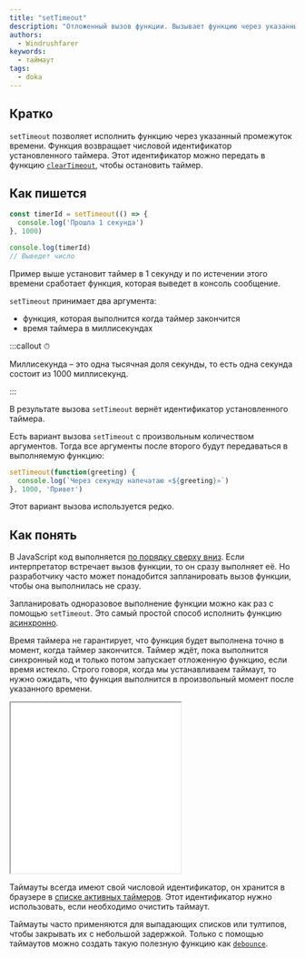 ```yaml
---
title: "setTimeout"
description: "Отложенный вызов функции. Вызывает функцию через указанный промежуток времени"
authors:
  - Windrushfarer
keywords:
  - таймаут
tags:
  - doka
---
```


## Кратко

`setTimeout` позволяет исполнить функцию через указанный промежуток времени. Функция возвращает числовой идентификатор установленного таймера. Этот идентификатор можно передать в функцию [`clearTimeout`](/js/cleartimeout), чтобы остановить таймер.

## Как пишется

```js
const timerId = setTimeout(() => {
  console.log('Прошла 1 секунда')
}, 1000)

console.log(timerId)
// Выведет число
```

Пример выше установит таймер в 1 секунду и по истечении этого времени сработает функция, которая выведет в консоль сообщение.

`setTimeout` принимает два аргумента:
- функция, которая выполнится когда таймер закончится
- время таймера в миллисекундах

:::callout ⏱

Миллисекунда – это одна тысячная доля секунды, то есть одна секунда состоит из 1000 миллисекунд.

:::

В результате вызова `setTimeout` вернёт идентификатор установленного таймера.

Есть вариант вызова `setTimeout` с произвольным количеством аргументов. Тогда все аргументы после второго будут передаваться в выполняемую функцию:

```js
setTimeout(function(greeting) {
  console.log(`Через секунду напечатаю «${greeting}»`)
}, 1000, 'Привет')
```

Этот вариант вызова используется редко.


## Как понять

В JavaScript код выполняется [по порядку сверху вниз](/js/execution-order). Если интерпретатор встречает вызов функции, то он сразу выполняет её. Но разработчику часто может понадобится запланировать вызов функции, чтобы она выполнилась не сразу.

Запланировать одноразовое выполнение функции можно как раз с помощью `setTimeout`. Это самый простой способ исполнить функцию [асинхронно](/js/async-in-js).

Время таймера не гарантирует, что функция будет выполнена точно в момент, когда таймер закончится. Таймер ждёт, пока выполнится синхронный код и только потом запускает отложенную функцию, если время истекло. Строго говоря, когда мы устанавливаем таймаут, то нужно ожидать, что функция выполнится в произвольный момент после указанного времени.

<iframe title="Неточное выполнение отложенной функции через setTimeout" src="demos/index.html" height="300"></iframe>

Таймауты всегда имеют свой числовой идентификатор, он хранится в браузере в [списке активных таймеров](https://html.spec.whatwg.org/multipage/timers-and-user-prompts.html#list-of-active-timers). Этот идентификатор нужно использовать, если необходимо очистить таймаут.

Таймауты часто применяются для выпадающих списков или тултипов, чтобы закрывать их с небольшой задержкой. Только с помощью таймаутов можно создать такую полезную функцию как [`debounce`](/js/debounce).
